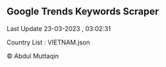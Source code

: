 

## Google Trends Keywords Scraper 
 
Last Update 23-03-2023 , 03:02:31

Country List :
VIETNAM.json



© Abdul Muttaqin 
